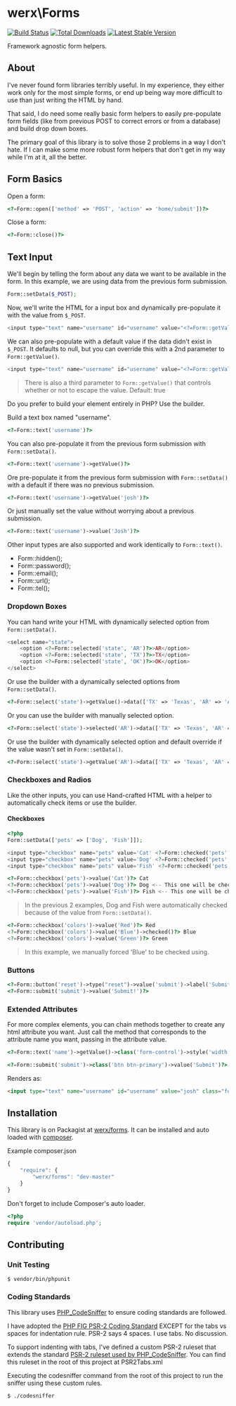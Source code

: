 # werx\Forms

[![Build Status](https://travis-ci.org/werx/forms.png?branch=master)](https://travis-ci.org/werx/forms) [![Total Downloads](https://poser.pugx.org/werx/forms/downloads.png)](https://packagist.org/packages/werx/forms) [![Latest Stable Version](https://poser.pugx.org/werx/forms/v/stable.png)](https://packagist.org/packages/werx/forms)

Framework agnostic form helpers.

## About
I've never found form libraries terribly useful. In my experience, they either work only for the most simple forms, or end up being way more difficult to use than just writing the HTML by hand.

That said, I do need some really basic form helpers to easily pre-populate form fields (like from previous POST to correct errors or from a database) and build drop down boxes.

The primary goal of this library is to solve those 2 problems in a way I don't hate. If I can make some more robust form helpers that don't get in my way while I'm at it, all the better.

## Form Basics

Open a form:

``` php
<?=Form::open(['method' => 'POST', 'action' => 'home/submit'])?>
```

Close a form:
``` php
<?=Form::close()?>
```

## Text Input

We'll begin by telling the form about any data we want to be available in the form. In this example, we are using data from the previous form submission.

```php
Form::setData($_POST);
```

Now, we'll write the HTML for a input box and dynamically pre-populate it with the value from `$_POST`.

``` php
<input type="text" name="username" id="username" value="<?=Form::getValue('username')?>">
```

We can also pre-populate with a default value if the data didn't exist in `$_POST`. It defaults to null, but you can override this with a 2nd parameter to `Form::getValue()`.

``` php
<input type="text" name="username" id="username" value="<?=Form::getValue('username', 'josh')?>">
```
> There is also a third parameter to `Form::getValue()` that controls whether or not to escape the value. Default: true


Do you prefer to build your element entirely in PHP? Use the builder.

Build a text box named "username".
``` php
<?=Form::text('username')?>
```

You can also pre-populate it from the previous form submission with `Form::setData()`.
``` php
<?=Form::text('username')->getValue()?>
```

Ore pre-populate it from the previous form submission with `Form::setData()` with a default if there was no previous submission.
``` php
<?=Form::text('username')->getValue('josh')?>
```

Or just manually set the value without worrying about a previous submission.
``` php
<?=Form::text('username')->value('Josh')?>
```

Other input types are also supported and work identically to `Form::text()`.

- Form::hidden();
- Form::password();
- Form::email();
- Form::url();
- Form::tel();

### Dropdown Boxes

You can hand write your HTML with dynamically selected option from `Form::setData()`.

``` php
<select name="state">
	<option <?=Form::selected('state', 'AR')?>>AR</option>
	<option <?=Form::selected('state', 'TX')?>>TX</option>
	<option <?=Form::selected('state', 'OK')?>>OK</option>
</select>
```

Or use the builder with a dynamically selected options from `Form::setData()`.

``` php
<?=Form::select('state')->getValue()->data(['TX' => 'Texas', 'AR' => 'Arkansas', 'OK' => 'Oklahoma'])?>
```

Or you can use the builder with manually selected option.

``` php
<?=Form::select('state')->selected('AR')->data(['TX' => 'Texas', 'AR' => 'Arkansas', 'OK' => 'Oklahoma'])?>
```

Or use the builder with dynamically selected option and default override if the value wasn't set in `Form::setData()`.

``` php
<?=Form::select('state')->getValue('AR')->data(['TX' => 'Texas', 'AR' => 'Arkansas', 'OK' => 'Oklahoma'])?>
```

### Checkboxes and Radios

Like the other inputs, you can use Hand-crafted HTML with a helper to automatically check items or use the builder.

#### Checkboxes
``` php
<?php
Form::setData(['pets' => ['Dog', 'Fish']]);
```

``` php
<input type="checkbox" name="pets" value='Cat' <?=Form::checked('pets', 'Cat')?> /> Cat
<input type="checkbox" name="pets" value='Dog' <?=Form::checked('pets', 'Dog')?> /> <-- This one will be checked.
<input type="checkbox" name="pets" value='Fish' <?=Form::checked('pets', 'Fish')?> /> <-- This one will be checked.
```

``` php
<?=Form::checkbox('pets')->value('Cat')?> Cat
<?=Form::checkbox('pets')->value('Dog')?> Dog <-- This one will be checked.
<?=Form::checkbox('pets')->value('Fish')?> Fish <-- This one will be checked.
```
> In the previous 2 examples, Dog and Fish were automatically checked because of the value from `Form::setData()`.

``` php
<?=Form::checkbox('colors')->value('Red')?> Red
<?=Form::checkbox('colors')->value('Blue')->checked()?> Blue
<?=Form::checkbox('colors')->value('Green')?> Green
```
> In this example, we manually forced 'Blue' to be checked using.

### Buttons

``` php
<?=Form::button('reset')->type("reset")->value('submit')->label('Submit')?>
<?=Form::submit('submit')->value('Submit!')?>
```


### Extended Attributes
For more complex elements, you can chain methods together to create any html attribute you want. Just call the method that corresponds to the attribute name you want, passing in the attribute value.

``` php
<?=Form::text('name')->getValue()->class('form-control')->style('width: 250px')?>
```

``` php
<?=Form::submit('submit')->class('btn btn-primary')->value('Submit')?>
```
Renders as:

``` html
<input type="text" name="username" id="username" value="josh" class="form-control" style="width:250px" required="required"/>
```


## Installation
This library is on Packagist at [werx/forms](https://packagist.org/packages/werx/forms). It can be installed and auto loaded with [composer](https://getcomposer.org).

Example composer.json

``` javascript
{
	"require": {
		"werx/forms": "dev-master"
	}
}
```

Don't forget to include Composer's auto loader.

``` php
<?php
require 'vendor/autoload.php';
```

## Contributing

### Unit Testing

	$ vendor/bin/phpunit

### Coding Standards
This library uses [PHP_CodeSniffer](http://www.squizlabs.com/php-codesniffer) to ensure coding standards are followed.

I have adopted the [PHP FIG PSR-2 Coding Standard](http://www.php-fig.org/psr/psr-2/) EXCEPT for the tabs vs spaces for indentation rule. PSR-2 says 4 spaces. I use tabs. No discussion.

To support indenting with tabs, I've defined a custom PSR-2 ruleset that extends the standard [PSR-2 ruleset used by PHP_CodeSniffer](https://github.com/squizlabs/PHP_CodeSniffer/blob/master/CodeSniffer/Standards/PSR2/ruleset.xml). You can find this ruleset in the root of this project at PSR2Tabs.xml

Executing the codesniffer command from the root of this project to run the sniffer using these custom rules.


	$ ./codesniffer
